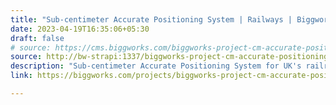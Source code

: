 ```yaml
---
title: "Sub-centimeter Accurate Positioning System | Railways | Biggworks"
date: 2023-04-19T16:35:06+05:30
draft: false
# source: https://cms.biggworks.com/biggworks-project-cm-accurate-positioning-system
source: http://bw-strapi:1337/biggworks-project-cm-accurate-positioning-system
description: "Sub-centimeter Accurate Positioning System for UK's railroad worker safety."
link: https://biggworks.com/projects/biggworks-project-cm-accurate-positioning-system/

---
```


